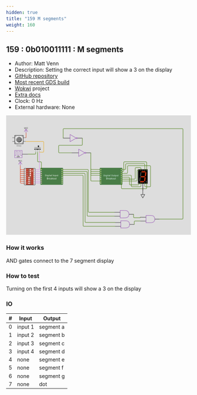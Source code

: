 ```yaml
---
hidden: true
title: "159 M segments"
weight: 160
---
```


## 159 : 0b010011111 : M segments

* Author: Matt Venn
* Description: Setting the correct input will show a 3 on the display
* [GitHub repository](https://github.com/mattvenn/tt02-m-segments)
* [Most recent GDS build](https://github.com/mattvenn/tt02-m-segments/actions/runs/3612905273)
* [Wokwi](https://wokwi.com/projects/339688086163161683) project
* [Extra docs]()
* Clock: 0 Hz
* External hardware: None

![picture](images/msegments.png)

### How it works

AND gates connect to the 7 segment display

### How to test

Turning on the first 4 inputs will show a 3 on the display

### IO

| # | Input        | Output       |
|---|--------------|--------------|
| 0 | input 1  | segment a |
| 1 | input 2  | segment b |
| 2 | input 3  | segment c |
| 3 | input 4  | segment d |
| 4 | none  | segment e |
| 5 | none  | segment f |
| 6 | none  | segment g |
| 7 | none  | dot |
